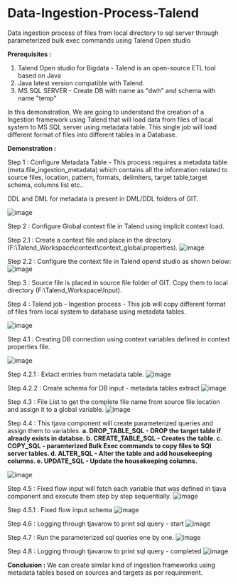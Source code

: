 # Data-Ingestion-Process-Talend
Data ingestion process of files from local directory to sql server through parameterized bulk exec commands using Talend Open studio

**Prerequisites :**
1. Talend Open studio for Bigdata - Talend is an open-source ETL tool based on Java
2. Java latest version compatible with Talend.
3. MS SQL SERVER - Create DB with name as "dwh" and schema with name "temp"

In this demonstration, We are going to understand the creation of a Ingestion framework using Talend that will load data from files of local system to MS SQL server using metadata table. This single job will load different format of files into different tables in a Database. 

**Demonstration :**

Step 1 : Configure Metadata Table - This process requires a metadata table (meta.file_ingestion_metadata) which contains all the information related to source files, location, pattern, formats, delimiters, target table,target schema, columns list etc..

DDL and DML for metadata is present in DML/DDL folders of GIT.

![image](https://user-images.githubusercontent.com/102896115/161420001-0e580ea1-949c-4387-a138-d8374224f5d0.png)


Step 2 : Configure Global context file in Talend using implicit context load.

Step 2.1 : Create a context file and place in the directory (F:\Talend_Workspace\context\context_global.properties).
![image](https://user-images.githubusercontent.com/102896115/161420554-8988b9c9-a2e7-4f75-b83e-2d60047c5809.png)

Step 2.2 : Configure the context file in Talend opend studio as shown below:
![image](https://user-images.githubusercontent.com/102896115/161421542-eb8aced8-3db3-4777-9493-5e2c0e59db75.png)


Step 3 : Source file is placed in source file folder of GIT. Copy them to local directory (F:\Talend_Workspace\Input).

Step 4 : Talend job - Ingestion process - This job will copy different format of files from local system to database using metadata tables.

![image](https://user-images.githubusercontent.com/102896115/161420613-053ea2e0-01e9-4298-98e8-6d1dfdd8902e.png)

Step 4.1 : Creating DB connection using context variables defined in context properties file.

![image](https://user-images.githubusercontent.com/102896115/161420803-3bf00a30-5565-43b0-a718-8dff306f6def.png)

Step 4.2.1 : Extact entries from metadata table.
![image](https://user-images.githubusercontent.com/102896115/161422108-def7c2d9-1f4d-44ef-8191-27d8e7bda43e.png)

Step 4.2.2 : Create schema for DB input - metadata tables extract
![image](https://user-images.githubusercontent.com/102896115/161422042-60214757-eb28-48fb-8de3-97b5e3810363.png)

Step 4.3 : File List to get the complete file name from source file location and assign it to a global variable. 
![image](https://user-images.githubusercontent.com/102896115/161420862-7adbc6b4-6fc0-44c5-8e33-276dba1a9e73.png)

Step 4.4 : This tjava component will create parameterized queries and assign them to variables.
**a. DROP_TABLE_SQL - DROP the target table if already exists in databse.
b. CREATE_TABLE_SQL - Creates the table.
c. COPY_SQL - paramterized Bulk Exec commands to copy files to SQl server tables.
d. ALTER_SQL - Alter the table and add housekeeping columns.
e. UPDATE_SQL - Update the housekeeping columns.**

![image](https://user-images.githubusercontent.com/102896115/161420877-7eb68e87-ee9e-4344-aaf5-3fa770486e2e.png)

Step 4.5 : Fixed flow input will fetch each variable that was defined in tjava component and execute them step by step sequentially.
![image](https://user-images.githubusercontent.com/102896115/161420894-e412e2d1-fd59-4dd2-a5f7-d3474553dcff.png)

Step 4.5.1 : Fixed flow input schema
![image](https://user-images.githubusercontent.com/102896115/161421472-1f55fbf2-da31-42bb-b841-39b51221c019.png)

Step 4.6 : Logging through tjavarow to print sql query - start
![image](https://user-images.githubusercontent.com/102896115/161420907-645dfdd3-6dae-48fb-a215-123fd94af5ab.png)

Step 4.7 : Run the parameterized sql queries one by one.
![image](https://user-images.githubusercontent.com/102896115/161420920-fbaa3f63-ee46-4240-8057-d900345e2f8d.png)

Step 4.8 : Logging through tjavarow to print sql query - completed
![image](https://user-images.githubusercontent.com/102896115/161420932-4ed2557f-1bf4-4eea-be01-c60276240499.png)

**Conclusion :**
We can create similar kind of ingestion frameworks using metadata tables based on sources and targets as per requirement. 


